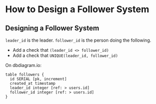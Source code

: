 # How to Design a Follower System

## Designing a Follower System

`leader_id` is the leader.
`follower_id` is the person doing the following.

* Add a check that `(leader_id <> follower_id)`
* Add a check that `UNIQUE(leader_id, follower_id)`

On dbdiagram.io: 
```
table followers {
  id SERIAL [pk, increment]
  created_at timestamp
  leader_id integer [ref: > users.id]
  follower_id integer [ref: > users.id]
}
```
